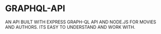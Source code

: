 # GRAPHQL-API

AN API BUILT WITH EXPRESS GRAPH-QL API AND NODE.JS FOR MOVIES AND AUTHORS. ITS EASY TO UNDERSTAND AND WORK WITH.
